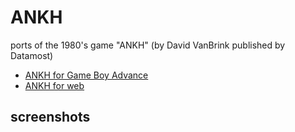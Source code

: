 # ANKH

ports of the 1980's game "ANKH" (by David VanBrink published by Datamost)

 * [ANKH for Game Boy Advance](ankh-GameBoyAdvance)
 * [ANKH for web](ankh-js)

## screenshots



